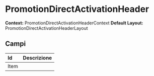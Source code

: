 # PromotionDirectActivationHeader

**Context:** PromotionDirectActivationHeaderContext **Default Layout:** PromotionDirectActivationHeaderLayout

## Campi

| Id | Descrizione |
| :--- | :--- |
| Item |  |

